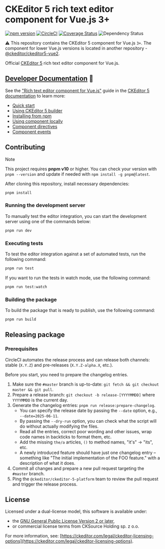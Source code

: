 # CKEditor 5 rich text editor component for Vue.js 3+

[![npm version](https://badge.fury.io/js/%40ckeditor%2Fckeditor5-vue.svg)](https://www.npmjs.com/package/@ckeditor/ckeditor5-vue)
[![CircleCI](https://circleci.com/gh/ckeditor/ckeditor5-vue.svg?style=shield)](https://app.circleci.com/pipelines/github/ckeditor/ckeditor5-vue?branch=master)
[![Coverage Status](https://codecov.io/github/ckeditor/ckeditor5-vue/graph/badge.svg)](https://codecov.io/github/ckeditor/ckeditor5-vue)
![Dependency Status](https://img.shields.io/librariesio/release/npm/@ckeditor/ckeditor5-vue)

⚠️ This repository contains the CKEditor 5 component for Vue.js `3+`. The component for lower Vue.js versions is located in another repository - [@ckeditor/ckeditor5-vue2](https://github.com/ckeditor/ckeditor5-vue2).

Official [CKEditor 5](https://ckeditor.com/ckeditor-5/) rich text editor component for Vue.js.

## [Developer Documentation](https://ckeditor.com/docs/ckeditor5/latest/builds/guides/integration/frameworks/vuejs.html) 📖

See the ["Rich text editor component for Vue.js"](https://ckeditor.com/docs/ckeditor5/latest/getting-started/installation/vuejs-v3.html) guide in the [CKEditor 5 documentation](https://ckeditor.com/docs/ckeditor5/latest) to learn more:

* [Quick start](https://ckeditor.com/docs/ckeditor5/latest/getting-started/installation/vuejs-v3.html#quick-start)
* [Using CKEditor 5 builder](https://ckeditor.com/docs/ckeditor5/latest/getting-started/installation/vuejs-v3.html#using-ckeditor-5-builder)
* [Installing from npm](https://ckeditor.com/docs/ckeditor5/latest/getting-started/installation/vuejs-v3.html#installing-from-npm)
* [Using component locally](https://ckeditor.com/docs/ckeditor5/latest/getting-started/installation/vuejs-v3.html#using-the-component-locally)
* [Component directives](https://ckeditor.com/docs/ckeditor5/latest/getting-started/installation/vuejs-v3.html#component-directives)
* [Component events](https://ckeditor.com/docs/ckeditor5/latest/getting-started/installation/vuejs-v3.html#component-events)

## Contributing

> [!NOTE]
> This project requires **pnpm v10** or higher. You can check your version with `pnpm --version` and update if needed with `npm install -g pnpm@latest`.

After cloning this repository, install necessary dependencies:

```bash
pnpm install
```

### Running the development server

To manually test the editor integration, you can start the development server using one of the commands below:

```bash
pnpm run dev
```

### Executing tests

To test the editor integration against a set of automated tests, run the following command:

```bash
pnpm run test
```

If you want to run the tests in watch mode, use the following command:

```bash
pnpm run test:watch
```

### Building the package

To build the package that is ready to publish, use the following command:

```bash
pnpm run build
```

## Releasing package

### Prerequisites

CircleCI automates the release process and can release both channels: stable (`X.Y.Z`) and pre-releases (`X.Y.Z-alpha.X`, etc.).

Before you start, you need to prepare the changelog entries.

1. Make sure the `#master` branch is up-to-date: `git fetch && git checkout master && git pull`.
1. Prepare a release branch: `git checkout -b release-[YYYYMMDD]` where `YYYYMMDD` is the current day.
1. Generate the changelog entries: `pnpm run release:prepare-changelog`.
   * You can specify the release date by passing the `--date` option, e.g., `--date=2025-06-11`.
   * By passing the `--dry-run` option, you can check what the script will do without actually modifying the files.
   * Read all the entries, correct poor wording and other issues, wrap code names in backticks to format them, etc.
   * Add the missing `the/a` articles, `()` to method names, "it's" -> "its", etc.
   * A newly introduced feature should have just one changelog entry – something like "The initial implementation of the FOO feature." with a description of what it does.
1. Commit all changes and prepare a new pull request targeting the `#master` branch.
1. Ping the `@ckeditor/ckeditor-5-platform` team to review the pull request and trigger the release process.

## License

Licensed under a dual-license model, this software is available under:

* the [GNU General Public License Version 2 or later](http://www.gnu.org/licenses/gpl.html),
* or commercial license terms from CKSource Holding sp. z o.o.

For more information, see: [https://ckeditor.com/legal/ckeditor-licensing-options](https://ckeditor.com/legal/ckeditor-licensing-options).
